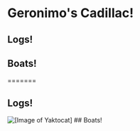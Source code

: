 # Geronimo's Cadillac!


## Logs! 

## Boats! 

=======
## Logs!
<img src="https://octodex.github.com/images/yaktocat.png" alt="[Image of Yaktocat]">
## Boats!



